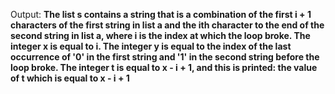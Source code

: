 Output: **The list s contains a string that is a combination of the first i + 1 characters of the first string in list a and the ith character to the end of the second string in list a, where i is the index at which the loop broke. The integer x is equal to i. The integer y is equal to the index of the last occurrence of '0' in the first string and '1' in the second string before the loop broke. The integer t is equal to x - i + 1, and this is printed: the value of t which is equal to x - i + 1**